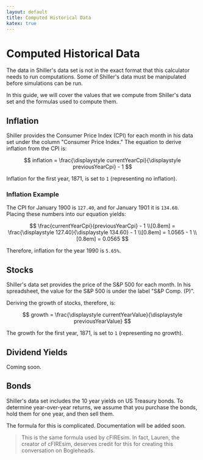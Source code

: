 ```yaml
---
layout: default
title: Computed Historical Data
katex: true
---
```


# Computed Historical Data

The data in Shiller's data set is not in the exact format that this calculator
needs to run computations. Some of Shiller's data must be manipulated before
simulations can be run.

In this guide, we will cover the values that we compute from Shiller's data set
and the formulas used to compute them.

## Inflation

Shiller provides the Consumer Price Index (CPI) for each month in his data set
under the column "Consumer Price Index." The equation to derive inflation from
the CPI is:

$$
inflation = \frac{\displaystyle currentYearCpi}{\displaystyle previousYearCpi} - 1
$$

Inflation for the first year, 1871, is set to `1` (representing no inflation).

### Inflation Example

The CPI for January 1900 is `127.40`, and for January 1901 it is `134.60`.
Placing these numbers into our equation yields:

$$
\frac{currentYearCpi}{previousYearCpi} - 1
\\[0.8em]
= \frac{\displaystyle 127.40}{\displaystyle 134.60} - 1
\\[0.8em]
= 1.0565 - 1
\\[0.8em]
= 0.0565
$$

Therefore, inflation for the year 1990 is `5.65%`.

## Stocks

Shiller's data set provides the price of the S&P 500 for each month. In his
spreadsheet, the value for the S&P 500 is under the label "S&P Comp. (P)".

Deriving the growth of stocks, therefore, is:

$$
growth = \frac{\displaystyle currentYearValue}{\displaystyle previousYearValue}
$$

The growth for the first year, 1871, is set to `1` (representing no growth).

<!-- ### Stocks Example

An example of stocks growth. -->

## Dividend Yields

Coming soon.

## Bonds

Shiller's data set includes the 10 year yields on US Treasury bonds. To
determine year-over-year returns, we assume that you purchase the bonds, hold
them for one year, and then sell them.

The formula for this is complicated. Documentation will be added soon.

> This is the same formula used by cFIREsim. In fact, Lauren, the creator of
> cFIREsim, deserves credit for this for creating this conversation on
> Bogleheads.

<!-- ### Bonds Example

Bonds example here. -->
